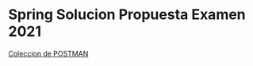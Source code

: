 # Spring Solucion Propuesta Examen 2021

[Coleccion de POSTMAN](https://www.getpostman.com/collections/a97340212fa45f5ad1e3)

